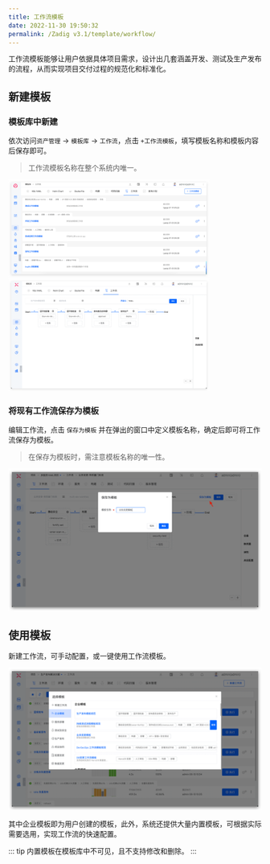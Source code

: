```yaml
---
title: 工作流模板
date: 2022-11-30 19:50:32
permalink: /Zadig v3.1/template/workflow/
---
```


工作流模板能够让用户依据具体项目需求，设计出几套涵盖开发、测试及生产发布的流程，从而实现项目交付过程的规范化和标准化。

## 新建模板
### 模板库中新建
依次访问`资产管理` -> `模板库` -> `工作流`，点击 `+工作流模板`，填写模板名称和模板内容后保存即可。
> 工作流模板名称在整个系统内唯一。

<img src="../../../../_images/workflow_template_310.png" width="400">
<img src="../../../../_images/create_workflow_template_2.png" width="400">

### 将现有工作流保存为模板
编辑工作流，点击 `保存为模板` 并在弹出的窗口中定义模板名称，确定后即可将工作流保存为模板。

> 在保存为模板时，需注意模板名称的唯一性。

![保存为工作流模板](../../../../_images/save_as_template_workflow_01.png)

## 使用模板

新建工作流，可手动配置，或一键使用工作流模板。

![使用工作流模板](../../../../_images/use_workflow_template_01.png)

其中企业模板即为用户创建的模板，此外，系统还提供大量内置模板，可根据实际需要选用，实现工作流的快速配置。

::: tip
内置模板在模板库中不可见，且不支持修改和删除。
:::
